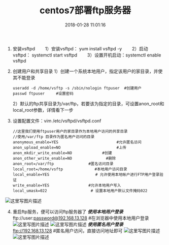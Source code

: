 ﻿---
date: 2018-01-28 11:01:16
title: centos7部署ftp服务器
tags: [linux,ftp]
categories: linux

---


 1. 安装vsftpd
　　1）安装vsftpd： yum install vsftpd -y
　　2）启动vsftpd： systemctl start vsftpd
　　3）设置开机启动：systemctl enable vsftpd
 
 2. 创建用户和共享目录
	 1）创建一个系统本地用户，指定该用户的家目录，并使其不能登录
	```
	useradd -d /home/vsftp -s /sbin/nologin ftpuser  #创建用户 
	passwd ftpuser     #设置密码
	```
	2）默认的ftp共享目录为/var/ftp，若要该为指定的目录，可设置anon_root和local_root参数，详情看下一步
 3. 设置配置文件：vim /etc/vsftpd/vsftpd.conf 
    ```
    //这里我们使用ftpuser用户的家目录作为本地用户访问的共享目录
    //使用/var/ftp 目录作为匿名用户访问的目录
    anonymous_enable=YES 　　　　                  #允许匿名访问
    anon_upload_enable=NO   　　　　               #上传
    anon_mkdir_write_enable=NO  　　        #创建
    anon_other_write_enable=NO               #删除
    anon_root=/var/ftp 　　　　　　　　 #匿名访问目录
    local_root=/home/vsftp              #本地用户访问目录
    local_enable=YES      　　　　   	　# 允许使用本地帐户进行FTP用户登录验证
    write_enable=YES	　　　　　　　　#允许本地用户写入
    local_umask=022   　　　　　　　　   # 设置本地用户默认文件掩码022　　　　　　　
    ```
![这里写图片描述](http://img.blog.csdn.net/20180127174851601?watermark/2/text/aHR0cDovL2Jsb2cuY3Nkbi5uZXQvdTAxMzU2MjYyNQ==/font/5a6L5L2T/fontsize/400/fill/I0JBQkFCMA==/dissolve/70/gravity/SouthEast)


 4.  重启ftp服务，便可以访问ftp服务器了
***使用本地用户登录***
ftp://user:password@192.168.13.128                 #在浏览器中使用本地用户登录
![这里写图片描述](http://img.blog.csdn.net/20180128101126488?watermark/2/text/aHR0cDovL2Jsb2cuY3Nkbi5uZXQvdTAxMzU2MjYyNQ==/font/5a6L5L2T/fontsize/400/fill/I0JBQkFCMA==/dissolve/70/gravity/SouthEast)
![这里写图片描述](http://img.blog.csdn.net/20180128104656933?watermark/2/text/aHR0cDovL2Jsb2cuY3Nkbi5uZXQvdTAxMzU2MjYyNQ==/font/5a6L5L2T/fontsize/400/fill/I0JBQkFCMA==/dissolve/70/gravity/SouthEast)
***使用匿名用户登录***                       
ftp://192.168.13.128                #匿名用户访问，直接访问地址即可
![这里写图片描述](http://img.blog.csdn.net/20180128101251785?watermark/2/text/aHR0cDovL2Jsb2cuY3Nkbi5uZXQvdTAxMzU2MjYyNQ==/font/5a6L5L2T/fontsize/400/fill/I0JBQkFCMA==/dissolve/70/gravity/SouthEast)
![这里写图片描述](http://img.blog.csdn.net/20180128101958536?watermark/2/text/aHR0cDovL2Jsb2cuY3Nkbi5uZXQvdTAxMzU2MjYyNQ==/font/5a6L5L2T/fontsize/400/fill/I0JBQkFCMA==/dissolve/70/gravity/SouthEast)
